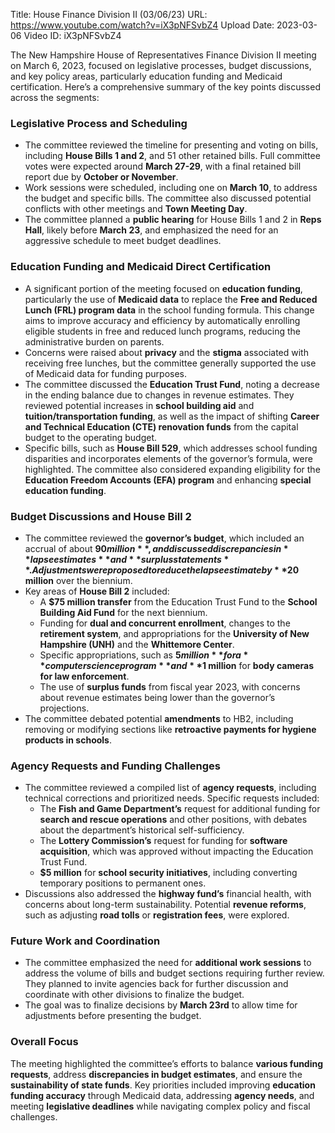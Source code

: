 Title: House Finance Division II (03/06/23)
URL: https://www.youtube.com/watch?v=iX3pNFSvbZ4
Upload Date: 2023-03-06
Video ID: iX3pNFSvbZ4

The New Hampshire House of Representatives Finance Division II meeting on March 6, 2023, focused on legislative processes, budget discussions, and key policy areas, particularly education funding and Medicaid certification. Here’s a comprehensive summary of the key points discussed across the segments:

### **Legislative Process and Scheduling**
- The committee reviewed the timeline for presenting and voting on bills, including **House Bills 1 and 2**, and 51 other retained bills. Full committee votes were expected around **March 27-29**, with a final retained bill report due by **October or November**.
- Work sessions were scheduled, including one on **March 10**, to address the budget and specific bills. The committee also discussed potential conflicts with other meetings and **Town Meeting Day**.
- The committee planned a **public hearing** for House Bills 1 and 2 in **Reps Hall**, likely before **March 23**, and emphasized the need for an aggressive schedule to meet budget deadlines.

### **Education Funding and Medicaid Direct Certification**
- A significant portion of the meeting focused on **education funding**, particularly the use of **Medicaid data** to replace the **Free and Reduced Lunch (FRL) program data** in the school funding formula. This change aims to improve accuracy and efficiency by automatically enrolling eligible students in free and reduced lunch programs, reducing the administrative burden on parents.
- Concerns were raised about **privacy** and the **stigma** associated with receiving free lunches, but the committee generally supported the use of Medicaid data for funding purposes.
- The committee discussed the **Education Trust Fund**, noting a decrease in the ending balance due to changes in revenue estimates. They reviewed potential increases in **school building aid** and **tuition/transportation funding**, as well as the impact of shifting **Career and Technical Education (CTE) renovation funds** from the capital budget to the operating budget.
- Specific bills, such as **House Bill 529**, which addresses school funding disparities and incorporates elements of the governor’s formula, were highlighted. The committee also considered expanding eligibility for the **Education Freedom Accounts (EFA) program** and enhancing **special education funding**.

### **Budget Discussions and House Bill 2**
- The committee reviewed the **governor’s budget**, which included an accrual of about **$90 million**, and discussed discrepancies in **lapse estimates** and **surplus statements**. Adjustments were proposed to reduce the lapse estimate by **$20 million** over the biennium.
- Key areas of **House Bill 2** included:
  - A **$75 million transfer** from the Education Trust Fund to the **School Building Aid Fund** for the next biennium.
  - Funding for **dual and concurrent enrollment**, changes to the **retirement system**, and appropriations for the **University of New Hampshire (UNH)** and the **Whittemore Center**.
  - Specific appropriations, such as **$5 million** for a **computer science program** and **$1 million** for **body cameras for law enforcement**.
  - The use of **surplus funds** from fiscal year 2023, with concerns about revenue estimates being lower than the governor’s projections.
- The committee debated potential **amendments** to HB2, including removing or modifying sections like **retroactive payments for hygiene products in schools**.

### **Agency Requests and Funding Challenges**
- The committee reviewed a compiled list of **agency requests**, including technical corrections and prioritized needs. Specific requests included:
  - The **Fish and Game Department’s** request for additional funding for **search and rescue operations** and other positions, with debates about the department’s historical self-sufficiency.
  - The **Lottery Commission’s** request for funding for **software acquisition**, which was approved without impacting the Education Trust Fund.
  - **$5 million** for **school security initiatives**, including converting temporary positions to permanent ones.
- Discussions also addressed the **highway fund’s** financial health, with concerns about long-term sustainability. Potential **revenue reforms**, such as adjusting **road tolls** or **registration fees**, were explored.

### **Future Work and Coordination**
- The committee emphasized the need for **additional work sessions** to address the volume of bills and budget sections requiring further review. They planned to invite agencies back for further discussion and coordinate with other divisions to finalize the budget.
- The goal was to finalize decisions by **March 23rd** to allow time for adjustments before presenting the budget.

### **Overall Focus**
The meeting highlighted the committee’s efforts to balance **various funding requests**, address **discrepancies in budget estimates**, and ensure the **sustainability of state funds**. Key priorities included improving **education funding accuracy** through Medicaid data, addressing **agency needs**, and meeting **legislative deadlines** while navigating complex policy and fiscal challenges.